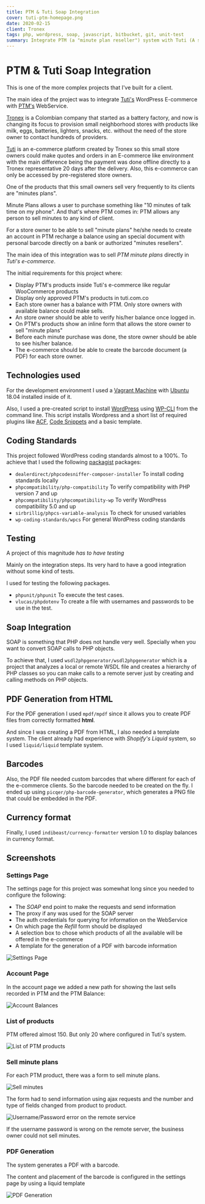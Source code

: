 ```yaml
---
title: PTM & Tuti Soap Integration
cover: tuti-ptm-homepage.png
date: 2020-02-15
client: Tronex
tags: php, wordpress, soap, javascript, bitbucket, git, unit-test
summary: Integrate PTM (a "minute plan reseller") system with Tuti (A small business provisioner) E-commerce using Soap.
---
```


# PTM & Tuti Soap Integration

This is one of the more complex projects that I've built for a client.

The main idea of the project was to integrate [Tuti's](https://tuti.com.co) WordPress E-commerce with [PTM's](https://ptm.com.co) WebService.

[Tronex](http://www.tronex.com/es-es/NUESTRA-COMPA%C3%91%C3%8DA/QUIENES-SOMOS) is a Colombian company that started as a battery factory, and now is changing its focus to provision small neighborhood stores with products like milk, eggs, batteries, lighters, snacks, etc. without the need of the store owner to contact hundreds of providers.

[Tuti](https://tuti.com.co/) is an e-commerce platform created by Tronex so this small store owners could make quotes and orders in an E-commerce like environment with the main difference being the payment was done offline directly to a Tronex representative 20 days after the delivery. Also, this e-commerce can only be accessed by pre-registered store owners.

One of the products that this small owners sell very frequently to its clients are "minutes plans".

Minute Plans allows a user to purchase something like "10 minutes of talk time on my phone". And that's where PTM comes in: PTM allows any person to sell minutes to any kind of client.

For a store owner to be able to sell "minute plans" he/she needs to create an account in PTM recharge a balance using an special document with personal barcode directly on a bank or authorized "minutes resellers".

The main idea of this integration was to sell _PTM minute plans_ directly in _Tuti's e-commerce_.

The initial requirements for this project where:

- Display PTM's products inside Tuti's e-commerce like regular WooCommerce products
- Display only approved PTM's products in tuti.com.co
- Each store owner has a balance with PTM. Only store owners with available balance could make sells.
- An store owner should be able to verify his/her balance once logged in.
- On PTM's products show an inline form that allows the store owner to sell "minute plans"
- Before each minute purchase was done, the store owner should be able to see his/her balance.
- The e-commerce should be able to create the barcode document (a PDF) for each store owner.

## Technologies used

For the development environment I used a [Vagrant Machine](https://www.vagrantup.com/) with [Ubuntu](https://ubuntu.com/) 18.04 installed inside of it.

Also, I used a pre-created script to install [WordPress](https://wordpress.org) using [WP-CLI](https://wp-cli.org/) from the command line. This script installs Wordpress and a short list of required plugins like [ACF](https://www.advancedcustomfields.com/), [Code Snippets](https://wordpress.org/plugins/code-snippets/) and a basic template.

## Coding Standards

This project followed WordPress coding standards almost to a 100%. To achieve that I used the following [packagist](https://packagist.org) packages:

- `dealerdirect/phpcodesniffer-composer-installer` To install coding standards locally
- `phpcompatibility/php-compatibility` To verify compatibility with PHP version 7 and up
- `phpcompatibility/phpcompatibility-wp` To verify WordPress compatibility 5.0 and up
- `sirbrillig/phpcs-variable-analysis` To check for unused variables
- `wp-coding-standards/wpcs` For general WordPress coding standards

## Testing

A project of this magnitude _has to have testing_

Mainly on the integration steps. Its very hard to have a good integration without some kind of tests.

I used for testing the following packages.

- `phpunit/phpunit` To execute the test cases.
- `vlucas/phpdotenv` To create a file with usernames and passwords to be use in the test.

## Soap Integration

SOAP is something that PHP does not handle very well. Specially when you want to convert SOAP calls to PHP objects.

To achieve that, I used `wsdl2phpgenerator/wsdl2phpgenerator` which is a project that analyzes a local or remote WSDL file and creates a hierarchy of PHP classes so you can make calls to a remote server just by creating and calling methods on PHP objects.

## PDF Generation from HTML

For the PDF generation I used `mpdf/mpdf` since it allows you to create PDF files from correctly formatted **html**.

And since I was creating a PDF from HTML, I also needed a template system. The client already had experience with _Shopify's Liquid_ system, so I used `liquid/liquid` template system.

## Barcodes

Also, the PDF file needed custom barcodes that where different for each of the e-commerce clients. So the barcode needed to be created on the fly. I ended up using `picqer/php-barcode-generator`, which generates a PNG file that could be embedded in the PDF.

## Currency format

Finally, I used `indibeast/currency-formatter` version 1.0 to display balances in currency format.

## Screenshots

### Settings Page

The settings page for this project was somewhat long since you needed to configure the following:

- The _SOAP_ end point to make the requests and send information
- The proxy if any was used for the SOAP server
- The auth credentials for querying for information on the WebService
- On which page the _Refill_ form should be displayed
- A selection box to chose which products of all the available will be offered in the e-commerce
- A template for the generation of a PDF with barcode information

![Settings Page](tuti-ptm-settings-page.png)

### Account Page

In the account page we added a new path for showing the last sells recorded in PTM and the PTM Balance:

![Account Balances](tuti-ptm-user-balances.png)

### List of products

PTM offered almost 150. But only 20 where configured in Tuti's system.

![List of PTM products](tuti-ptm-prod-list.png)

### Sell minute plans

For each PTM product, there was a form to sell minute plans.

![Sell minutes](tuti-ptm-sell-minutes.png)

The form had to send information using ajax requests and the number and type of fields changed from product to product.

![Username/Password error on the remote service](tuti-ptm-user-error.png)

If the username password is wrong on the remote server, the business owner could not sell minutes.

### PDF Generation

The system generates a PDF with a barcode.

The content and placement of the barcode is configured in the settings page by using a liquid template

![PDF Generation](tuti-ptm-pdf.png)
